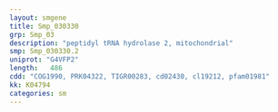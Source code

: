 ```yaml
---
layout: smgene
title: Smp_030330
grp: Smp_03
description: "peptidyl tRNA hydrolase 2, mitochondrial"
smp: Smp_030330.2
uniprot: "G4VFP2"
length:   486
cdd: "COG1990, PRK04322, TIGR00283, cd02430, cl19212, pfam01981"
kk: K04794
categories: sm
---
```

